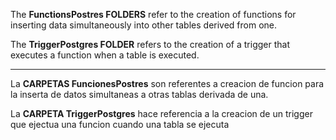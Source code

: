 The **FunctionsPostres FOLDERS** refer to the creation of functions for inserting data simultaneously into other tables derived from one.

The **TriggerPostgres FOLDER** refers to the creation of a trigger that executes a function when a table is executed.

--------------------------------------------------------------------------------------------

La **CARPETAS FuncionesPostres** son referentes a creacion de funcion para la inserta de 
datos simultaneas a otras tablas derivada de una.

La **CARPETA TriggerPostgres** hace referencia a la creacion de un trigger que ejectua una funcion cuando una tabla se ejecuta